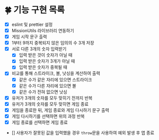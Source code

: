 # 🍀 기능 구현 목록

- [x] eslint 및 prettier 설정
- [x] MissionUtils 라이브러리 연동하기
- [x] 게임 시작 문구 출력
- [x] 1부터 9까지 중복되지 않은 임의의 수 3개 저장
- [x] 서로 다른 3개의 숫자 입력받기
  - [x] 입력 받은 것이 숫자가 아닐 때
  - [x] 입력 받은 숫자가 3개가 아닐 때
  - [x] 입력 받은 숫자가 중복될 때
- [x] 비교를 통해 스트라이크, 볼, 낫싱을 계산하여 출력
  - [x] 같은 수가 같은 자리에 있으면 스트라이크
  - [x] 같은 수가 다른 자리에 있으면 볼
  - [x] 같은 수가 전혀 없으면 낫싱
- [x] 유저가 3개의 숫자를 모두 맞히기 전까지 반복
- [x] 유저가 3개의 숫자를 모두 맞히면 게임 종료
- [x] 게임을 종료한 뒤, 게임 종료와 게임 다시하기 문구 출력
- [x] 게임 다시하기를 선택하면 위의 과정 반복
- [x] 게임 종료를 선택하면 게임 종료
- [] 사용자가 잘못된 값을 입력했을 경우 `throw`문을 사용하여 예외 발생 후 앱 종료
